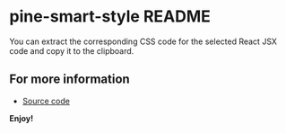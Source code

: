 # pine-smart-style README

You can extract the corresponding CSS code for the selected React JSX code and copy it to the clipboard.

## For more information

* [Source code](https://github.com/ruosongyan/pine-smart-style.git)

**Enjoy!**
